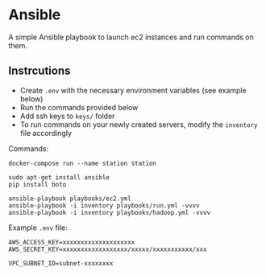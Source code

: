 # Ansible
A simple Ansible playbook to launch ec2 instances and run commands on them.

## Instrcutions
  - Create `.env` with the necessary environment variables (see example below)
  - Run the commands provided below
  - Add ssh keys to `keys/` folder
  - To run commands on your newly created servers, modify the `inventory` file accordingly

Commands:
```
docker-compose run --name station station

sudo apt-get install ansible
pip install boto

ansible-playbook playbooks/ec2.yml
ansible-playbook -i inventory playbooks/run.yml -vvvv
ansible-playbook -i inventory playbooks/hadoop.yml -vvvv
```

Example `.env` file:
```
AWS_ACCESS_KEY=xxxxxxxxxxxxxxxxxxxx
AWS_SECRET_KEY=xxxxxxxxxxxxxxxxxx/xxxxx/xxxxxxxxxxx/xxx

VPC_SUBNET_ID=subnet-xxxxxxxx
```
